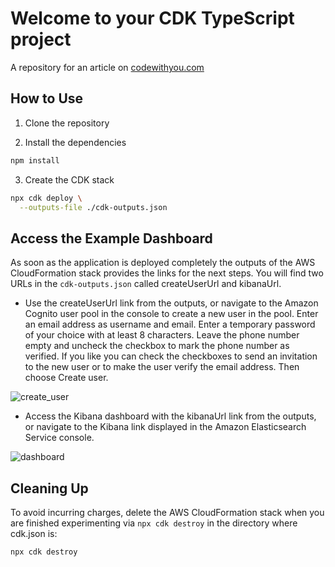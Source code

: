 # Welcome to your CDK TypeScript project

A repository for an article on
[codewithyou.com](https://www.codewithyou.com/blog/launch-amazon-elasticsearch-service-with-amazon-cognito-user-pools)

## How to Use

1. Clone the repository

2. Install the dependencies

```bash
npm install
```

3. Create the CDK stack

```bash
npx cdk deploy \
  --outputs-file ./cdk-outputs.json
```
## Access the Example Dashboard

As soon as the application is deployed completely the outputs of the AWS CloudFormation stack provides the links for the next steps. You will find two URLs in the `cdk-outputs.json` called createUserUrl and kibanaUrl.

* Use the createUserUrl link from the outputs, or navigate to the Amazon Cognito user pool in the console to create a new user in the pool. Enter an email address as username and email. Enter a temporary password of your choice with at least 8 characters. Leave the phone number empty and uncheck the checkbox to mark the phone number as verified. If you like you can check the checkboxes to send an invitation to the new user or to make the user verify the email address. Then choose Create user.

![create_user](/images/create_user.png)

* Access the Kibana dashboard with the kibanaUrl link from the outputs, or navigate to the Kibana link displayed in the Amazon Elasticsearch Service console.

![dashboard](/images/dash_broad.png)

## Cleaning Up

To avoid incurring charges, delete the AWS CloudFormation stack when you are finished experimenting via `npx cdk destroy` in the directory where cdk.json is:

```bash
npx cdk destroy
```